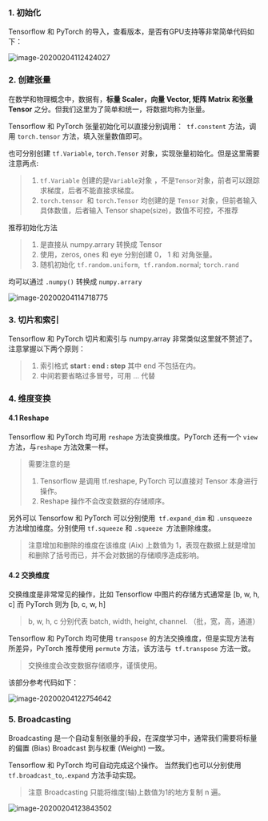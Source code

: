 ### 1. 初始化

Tensorflow 和 PyTorch 的导入，查看版本，是否有GPU支持等非常简单代码如下：

![image-20200204112424027](https://tva1.sinaimg.cn/large/006tNbRwgy1gbklazmyxuj312w086jse.jpg)

### 2. 创建张量

在数学和物理概念中，数据有，**标量 Scaler，向量 Vector, 矩阵 Matrix 和张量 Tensor** 之分。但我们这里为了简单和统一，将数据均称为张量。

Tensorflow 和 PyTorch 张量初始化可以直接分别调用：` tf.constent` 方法，调用 `torch.tensor` 方法，填入张量数值即可。

也可分别创建 `tf.Variable`, `torch.Tensor` 对象，实现张量初始化。但是这里需要注意两点:

> 1.  `tf.Variable` 创建的是` Variable `对象 ，不是` Tensor `对象，前者可以跟踪求梯度，后者不能直接求梯度。
> 2. `torch.tensor `和 `torch.Tensor` 均创建的是 `Tensor` 对象，但前者输入具体数值，后者输入 Tensor shape(size)，数值不可控，不推荐

推荐初始化方法

> 1. 是直接从 numpy.arrary 转换成 Tensor 
> 2. 使用，zeros, ones 和 eye 分别创建 0， 1 和 对角张量。
> 3. 随机初始化 `tf.random.uniform`,` tf.random.norma`l; `torch.rand`

均可以通过 `.numpy()` 转换成 `numpy.arrary`

![image-20200204114718775](https://tva1.sinaimg.cn/large/006tNbRwgy1gbklysob9vj312k0rsn1z.jpg)

### 3. 切片和索引

Tensorflow 和 PyTorch 切片和索引与 numpy.array 非常类似这里就不赘述了。注意掌握以下两个原则：

> 1. 索引格式 **start​ : end : step​** 其中 end 不包括在内。
> 2. 中间若要省略过多冒号，可用 ... 代替

### 4. 维度变换

#### 4.1 Reshape

Tensorflow 和 PyTorch 均可用 `reshape` 方法变换维度。PyTorch 还有一个 `view` 方法，与`reshape` 方法效果一样。

> 需要注意的是
>
> 1. Tensorflow 是调用 tf.reshape, PyTorch 可以直接对 Tensor 本身进行操作。 
> 2. Reshape 操作不会改变数据的存储顺序。

另外可以 Tensorfow 和 PyTorch 可以分别使用` tf.expand_dim` 和 `.unsqueeze` 方法增加维度。分别使用 `tf.squeeze` 和 `.squeeze `方法删除维度。

> 注意增加和删除的维度在该维度 (Aix) 上数值为 1，表现在数据上就是增加和删除了括号而已，并不会对数据的存储顺序造成影响。

#### 4.2 交换维度

交换维度是非常常见的操作，比如 Tensorflow 中图片的存储方式通常是 [b, w, h, c] 而 PyTorch 则为 [b, c, w, h]

> b, w, h, c 分别代表 batch, width, height, channel. （批，宽，高，通道）

Tensorflow 和 PyTorch 均可使用 `transpose` 的方法交换维度，但是实现方法有所差异，PyTorch 推荐使用 `permute` 方法，该方法与` tf.transpose` 方法一致。

>  交换维度会改变数据存储顺序，谨慎使用。

该部分参考代码如下：

![image-20200204122754642](https://tva1.sinaimg.cn/large/006tNbRwgy1gbkn4zg7j7j30p109k76n.jpg)



### 5. Broadcasting

Broadcasting 是一个自动复制张量的手段，在深度学习中，通常我们需要将标量的偏置 (Bias) Broadcast 到与权重 (Weight) 一致。

Tensorflow 和 PyTorch 均可自动完成这个操作。 当然我们也可以分别使用 `tf.broadcast_to`,`.expand` 方法手动实现。

> 注意 Broadcasting 只能将维度(轴)上数值为1的地方复制 n 遍。

![image-20200204123843502](https://tva1.sinaimg.cn/large/006tNbRwgy1gbkng8hlzlj313406u0u2.jpg)

